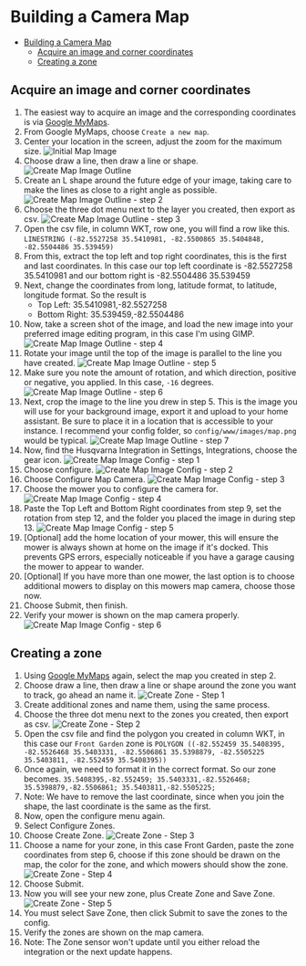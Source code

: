 # Building a Camera Map

- [Building a Camera Map](#building-a-camera-map)
  - [Acquire an image and corner coordinates](#acquire-an-image-and-corner-coordinates)
  - [Creating a zone](#creating-a-zone)

## Acquire an image and corner coordinates

1. The easiest way to acquire an image and the corresponding coordinates is via [Google MyMaps](https://mymaps.google.com/).
2. From Google MyMaps, choose `Create a new map`.
3. Center your location in the screen, adjust the zoom for the maximum size.
![Initial Map Image](/images/map_guide/map_1.png)
4. Choose draw a line, then draw a line or shape.
![Create Map Image Outline](/images/map_guide/map_2.png)
5. Create an L shape around the future edge of your image, taking care to make the lines as close to a right angle as possible.
![Create Map Image Outline - step 2](/images/map_guide/map_3.png)
6. Choose the three dot menu next to the layer you created, then export as csv.
![Create Map Image Outline - step 3](/images/map_guide/map_4.png)
7. Open the csv file, in column WKT, row one, you will find a row like this.
`LINESTRING (-82.5527258 35.5410981, -82.5500865 35.5404848, -82.5504486 35.539459)`
8. From this, extract the top left and top right coordinates, this is the first and last coordinates. In this case our top left coordinate is -82.5527258 35.5410981 and our bottom right is -82.5504486 35.539459
9. Next, change the coordinates from long, latitude format, to latitude, longitude format. So the result is
    - Top Left: 35.5410981,-82.5527258
    - Bottom Right: 35.539459,-82.5504486
10. Now, take a screen shot of the image, and load the new image into your preferred image editing program, in this case I'm using GIMP.
![Create Map Image Outline - step 4](/images/map_guide/map_5.png)
11. Rotate your image until the top of the image is parallel to the line you have created.
![Create Map Image Outline - step 5](/images/map_guide/map_6.png)
12. Make sure you note the amount of rotation, and which direction, positive or negative, you applied. In this case, `-16` degrees.
![Create Map Image Outline - step 6](/images/map_guide/map_7.png)
13. Next, crop the image to the line you drew in step 5. This is the image you will use for your background image, export it and upload to your home assistant. Be sure to place it in a location that is accessible to your instance. I recommend your config folder, so `config/www/images/map.png` would be typical.
![Create Map Image Outline - step 7](/images/map_guide/map_8.png)
14. Now, find the Husqvarna Integration in Settings, Integrations, choose the gear icon.
![Create Map Image Config - step 1](/images/map_guide/map_config_1.png)
15. Choose configure.
![Create Map Image Config - step 2](/images/map_guide/map_config_2.png)
16. Choose Configure Map Camera.
![Create Map Image Config - step 3](/images/map_guide/map_config_3.png)
17. Choose the mower you to configure the camera for.
![Create Map Image Config - step 4](/images/map_guide/map_config_4.png)
18. Paste the Top Left and Bottom Right coordinates from step 9, set the rotation from step 12, and the folder you placed the image in during step 13.
![Create Map Image Config - step 5](/images/map_guide/map_config_5.png)
19. [Optional] add the home location of your mower, this will ensure the mower is always shown at home on the image if it's docked.  This prevents GPS errors, especially noticeable if you have a garage causing the mower to appear to wander.
20. [Optional] If you have more than one mower, the last option is to choose additional mowers to display on this mowers map camera, choose those now.
21. Choose Submit, then finish.
22. Verify your mower is shown on the map camera properly.
![Create Map Image Config - step 6](/images/map_guide/mower_two_out.png)

## Creating a zone

1. Using [Google MyMaps](https://mymaps.google.com/) again, select the map you created in step 2.
2. Choose draw a line, then draw a line or shape around the zone you want to track, go ahead an name it.
![Create Zone - Step 1](/images/map_guide/zone_config_1.png)
3. Create additional zones and name them, using the same process.
4. Choose the three dot menu next to the zones you created, then export as csv.
![Create Zone - Step 2](/images/map_guide/map_4.png)
5. Open the csv file and find the polygon you created in column WKT, in this case our `Front Garden` zone is `POLYGON ((-82.552459 35.5408395, -82.5526468 35.5403331, -82.5506861 35.5398879, -82.5505225 35.5403811, -82.552459 35.5408395))`
6. Once again, we need to format it in the correct format. So our zone becomes.
`35.5408395,-82.552459; 35.5403331,-82.5526468; 35.5398879,-82.5506861; 35.5403811,-82.5505225;`
7. Note: We have to remove the last coordinate, since when you join the shape, the last coordinate is the same as the first.
8. Now, open the configure menu again.
9. Select Configure Zones.
10. Choose Create Zone.
![Create Zone - Step 3](/images/map_guide/zone_config_2.png)
11. Choose a name for your zone, in this case Front Garden, paste the zone coordinates from step 6, choose if this zone should be drawn on the map, the color for the zone, and which mowers should show the zone.
![Create Zone - Step 4](/images/map_guide/zone_config_3.png)
12. Choose Submit.
13. Now you will see your new zone, plus Create Zone and Save Zone.
![Create Zone - Step 5](/images/map_guide/zone_config_4.png)
14. You must select Save Zone, then click Submit to save the zones to the config.
15. Verify the zones are shown on the map camera.
16. Note: The Zone sensor won't update until you either reload the integration or the next update happens.
